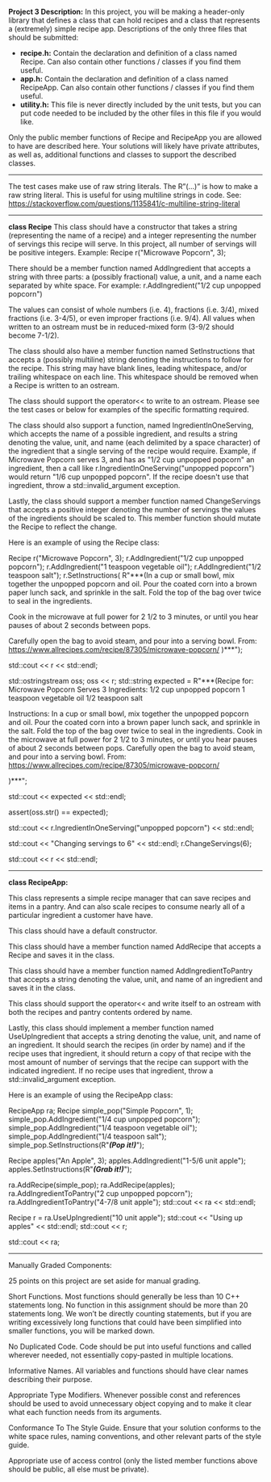 **Project 3 Description:**
In this project, you will be making a header-only library that defines a class that can hold recipes and a class that represents a (extremely) simple recipe app.
Descriptions of the only three files that should be submitted:
  - **recipe.h:** Contain the declaration and definition of a class named Recipe. Can also contain other functions / classes if you find them useful. 
  - **app.h:** Contain the declaration and definition of a class named RecipeApp. Can also contain other functions / classes if you find them useful. 
  - **utility.h:** This file is never directly included by the unit tests, but you can put code needed to be included by the other files in this file if you would like.

Only the public member functions of Recipe and RecipeApp you are allowed to have are described here. Your solutions will likely have private attributes, as well as, additional functions and classes to support the described classes.

______________________________________________________________________________________________________________________________________________________
The test cases make use of raw string literals. The R”(…)” is how to make a raw  string literal. This is useful for using multiline strings in code. See: https://stackoverflow.com/questions/1135841/c-multiline-string-literal 
______________________________________________________________________________________________________________________________________________________

**class Recipe**
This class should have a constructor that takes a string (representing the name of a recipe) and a integer representing the number of servings this recipe will serve. In this project, all number of servings will be positive integers. Example: Recipe r("Microwave Popcorn", 3);

There should be a member function named AddIngredient that accepts a string with three parts: a (possibly fractional) value, a unit, and a name each separated by white space. For example: r.AddIngredient("1/2 cup unpopped popcorn")

The values can consist of whole numbers (i.e. 4), fractions (i.e. 3/4), mixed fractions (i.e. 3-4/5), or even improper fractions (i.e. 9/4). All values when written to an ostream must be in reduced-mixed form (3-9/2 should become 7-1/2).

The class should also have a member function named SetInstructions that accepts a (possibly multiline) string denoting the instructions to follow for the recipe. This string may have blank lines, leading whitespace, and/or trailing whitespace on each line. This whitespace should be removed when a Recipe is written to an ostream.

The class should support the operator<< to write to an ostream. Please see the test cases or below for examples of the specific formatting required.

The class should also support a function, named IngredientInOneServing, which accepts the name of a possible ingredient, and results a string denoting the value, unit, and name (each delimited by a space character) of the ingredient that a single serving of the recipe would require. Example, if Microwave Popcorn serves 3, and has as "1/2 cup unpopped popcorn" an ingredient, then a call like r.IngredientInOneServing("unpopped popcorn") would return "1/6 cup unpopped popcorn". If the recipe doesn't use that ingredient, throw a std::invalid_argument exception.

Lastly, the class should support a member function named ChangeServings that accepts a positive integer denoting the number of servings the values of the ingredients should be scaled to. This member function should mutate the Recipe to reflect the change.

Here is an example of using the Recipe class:

  Recipe r("Microwave Popcorn", 3);
  r.AddIngredient("1/2 cup unpopped popcorn");
  r.AddIngredient("1 teaspoon vegetable oil");
  r.AddIngredient("1/2 teaspoon salt");
  r.SetInstructions(
      R"***(In a cup or small bowl, mix together the unpopped popcorn and oil. 
  Pour the coated corn into a brown paper lunch sack, and sprinkle in the salt. 
    Fold the top of the bag over twice to seal in the ingredients. 

  Cook in the microwave at full power for 2 1/2 to 3 minutes, 
   or until you hear pauses of about 2 seconds between pops. 

  Carefully open the bag to avoid steam, and pour into a serving bowl. 
  From: https://www.allrecipes.com/recipe/87305/microwave-popcorn/
  )***");

  std::cout << r << std::endl;

  std::ostringstream oss;
  oss << r;
  std::string expected = R"***(Recipe for: Microwave Popcorn
Serves 3
Ingredients:
1/2 cup unpopped popcorn
1 teaspoon vegetable oil
1/2 teaspoon salt

Instructions:
In a cup or small bowl, mix together the unpopped popcorn and oil.
Pour the coated corn into a brown paper lunch sack, and sprinkle in the salt.
Fold the top of the bag over twice to seal in the ingredients.
Cook in the microwave at full power for 2 1/2 to 3 minutes,
or until you hear pauses of about 2 seconds between pops.
Carefully open the bag to avoid steam, and pour into a serving bowl.
From: https://www.allrecipes.com/recipe/87305/microwave-popcorn/

)***";

  std::cout << expected << std::endl;

  assert(oss.str() == expected);

  std::cout << r.IngredientInOneServing("unpopped popcorn") << std::endl;

  std::cout << "Changing servings to 6" << std::endl;
  r.ChangeServings(6);

  std::cout << r << std::endl;
______________________________________________________________________________________________________________________________________________________
**class RecipeApp:**

This class represents a simple recipe manager that can save recipes and items in a pantry. And can also scale recipes to consume nearly all of a particular ingredient a customer have have.

This class should have a default constructor.

This class should have a member function named AddRecipe that accepts a Recipe and saves it in the class.

This class should have a member function named AddIngredientToPantry that accepts a string denoting the value, unit, and name of an ingredient and saves it in the class.

This class should support the operator<< and write itself to an ostream with both the recipes and pantry contents ordered by name.

Lastly, this class should implement a member function named UseUpIngredient that accepts a string denoting the value, unit, and name of an ingredient. It should search the recipes (in order by name) and if the recipe uses that ingredient, it should return a copy of that recipe with the most amount of number of servings that the recipe can support with the indicated ingredient. If no recipe uses that ingredient, throw a std::invalid_argument exception.

Here is an example of using the RecipeApp class:

  RecipeApp ra;
  Recipe simple_pop("Simple Popcorn", 1);
  simple_pop.AddIngredient("1/4 cup unpopped popcorn");
  simple_pop.AddIngredient("1/4 teaspoon vegetable oil");
  simple_pop.AddIngredient("1/4 teaspoon salt");
  simple_pop.SetInstructions(R"***(Pop it!)***");

  Recipe apples("An Apple", 3);
  apples.AddIngredient("1-5/6 unit apple");
  apples.SetInstructions(R"***(Grab it!)***");

  ra.AddRecipe(simple_pop);
  ra.AddRecipe(apples);
  ra.AddIngredientToPantry("2 cup unpopped popcorn");
  ra.AddIngredientToPantry("4-7/8 unit apple");
  std::cout << ra << std::endl;

  Recipe r = ra.UseUpIngredient("10 unit apple");
  std::cout << "Using up apples" << std::endl;
  std::cout << r;

  std::cout << ra;
______________________________________________________________________________________________________________________________________________________
Manually Graded Components:

25 points on this project are set aside for manual grading.

Short Functions. Most functions should generally be less than 10 C++ statements long. No function in this assignment should be more than 20 statements long. We won’t be directly counting statements, but if you are writing excessively long functions that could have been simplified into smaller functions, you will be marked down.

No Duplicated Code. Code should be put into useful functions and called wherever needed, not essentially copy-pasted in multiple locations.

Informative Names. All variables and functions should have clear names describing their purpose.

Appropriate Type Modifiers. Whenever possible const and references should be used to avoid unnecessary object copying and to make it clear what each function needs from its arguments.

Conformance To The Style Guide. Ensure that your solution conforms to the white space rules, naming conventions, and other relevant parts of the style guide.

Appropriate use of access control (only the listed member functions above should be public, all else must be private).
